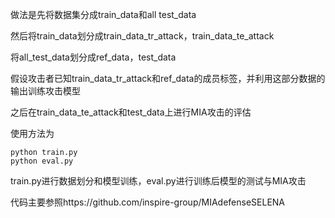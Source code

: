 做法是先将数据集分成train_data和all test_data

然后将train_data划分成train_data_tr_attack，train_data_te_attack

将all_test_data划分成ref_data，test_data

假设攻击者已知train_data_tr_attack和ref_data的成员标签，并利用这部分数据的输出训练攻击模型

之后在train_data_te_attack和test_data上进行MIA攻击的评估



使用方法为

```
python train.py
python eval.py
```

train.py进行数据划分和模型训练，eval.py进行训练后模型的测试与MIA攻击

代码主要参照https://github.com/inspire-group/MIAdefenseSELENA